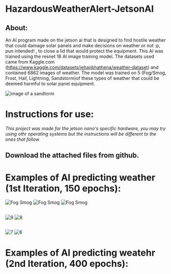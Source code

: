 # HazardousWeatherAlert-JetsonAI

## About: 
An AI program made on the jetson ai that is designed  to find hostile weather that could damage solar panels and make decisions on weather or not :p, pun intended! , to close a lid that would protect the equipment. This AI was trained using the resnet 18 AI image training model. The datasets used came from Kaggle.com (https://www.kaggle.com/datasets/jehanbhathena/weather-dataset) and contained 6862 images of weather. The model was trained on 5 (Fog/Smog, Frost, Hail, Lightning, Sandstorm)of these types of weather that could be deemed harmful to solar panel equipment.

![image of a sandtorm](https://github.com/ScratchyCat-MIT/HazardousWeatherAlert-JetsonAI/assets/59852805/d9498a6b-08a3-4e12-beb7-02c750c63287)

# Instructions for use:
*This project was made for the jetson nano's specific hardware, you may try using othr operating systems but the instructions will be different to the ones that follow*
## Download the attached files from github.



# Examples of AI predicting weather (1st Iteration, 150 epochs):
![Fog Smog](https://github.com/ScratchyCat-MIT/HazardousWeatherAlert-JetsonAI/assets/59852805/856dd814-1770-4e9b-a17a-1f81e5139a61)
![Fog Smog](https://github.com/ScratchyCat-MIT/HazardousWeatherAlert-JetsonAI/assets/59852805/2b09f134-ccec-4eb9-9ca7-b9e14d102084)
![Fog Smog](https://github.com/ScratchyCat-MIT/HazardousWeatherAlert-JetsonAI/assets/59852805/8a6026f8-4449-4194-9f3f-231b4d5e217c)

## 

![9](https://github.com/ScratchyCat-MIT/HazardousWeatherAlert-JetsonAI/assets/59852805/2a7a0107-e42e-40d9-abd1-b3e1d1ae7ac1)
![8](https://github.com/ScratchyCat-MIT/HazardousWeatherAlert-JetsonAI/assets/59852805/b90960b3-3b32-4f10-95be-a2dabd4ee876)

##

![7](https://github.com/ScratchyCat-MIT/HazardousWeatherAlert-JetsonAI/assets/59852805/13774f47-499a-4711-bc45-0be69e498c45)
![6](https://github.com/ScratchyCat-MIT/HazardousWeatherAlert-JetsonAI/assets/59852805/afc64610-bdd1-4e59-86c4-1cd146539aac)
# Examples of AI predicting weatehr (2nd Iteration, 400 epochs):
